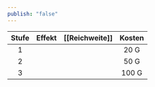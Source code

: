 ```yaml
---
publish: "false"
---
```



| **Stufe** | **Effekt** | **[[Reichweite]]** | **Kosten** |
| :-------: | :--------: | :------------: | :--------: |
|     1     |            |                |    20 G    |
|     2     |            |                |    50 G    |
|     3     |            |                |   100 G    |
